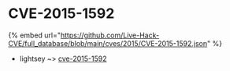 # CVE-2015-1592
{% embed url="https://github.com/Live-Hack-CVE/full_database/blob/main/cves/2015/CVE-2015-1592.json" %}

* lightsey ~> [cve-2015-1592](https://www.alice-snow.ru/2015/database/cve-2015-1592/cve-2015-1592-lightsey)